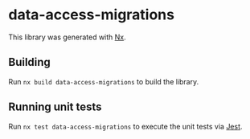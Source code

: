 # data-access-migrations

This library was generated with [Nx](https://nx.dev).

## Building

Run `nx build data-access-migrations` to build the library.

## Running unit tests

Run `nx test data-access-migrations` to execute the unit tests via [Jest](https://jestjs.io).
